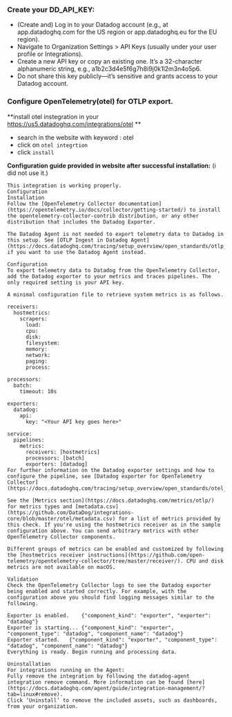 
### Create your DD_API_KEY:

- (Create and) Log in to your Datadog account (e.g., at app.datadoghq.com for the US region or app.datadoghq.eu for the EU region).
- Navigate to Organization Settings > API Keys (usually under your user profile or Integrations).
- Create a new API key or copy an existing one. It’s a 32-character alphanumeric string, e.g., a1b2c3d4e5f6g7h8i9j0k1l2m3n4o5p6.
- Do not share this key publicly—it’s sensitive and grants access to your Datadog account.

### Configure  OpenTelemetry(otel) for OTLP export. 

**install otel instegration in your https://us5.datadoghq.com/integrations/otel **
- search in the website with keyword : otel
- click on `otel integrtion`
- click `install`

**Configuration guide provided in website after successful installation:** (i did not use it.)
```
This integration is working properly.
Configuration
Installation
Follow the [OpenTelemetry Collector documentation](https://opentelemetry.io/docs/collector/getting-started/) to install the opentelemetry-collector-contrib distribution, or any other distribution that includes the Datadog Exporter.

The Datadog Agent is not needed to export telemetry data to Datadog in this setup. See [OTLP Ingest in Datadog Agent](https://docs.datadoghq.com/tracing/setup_overview/open_standards/otlp_ingest_in_the_agent/) if you want to use the Datadog Agent instead.

Configuration
To export telemetry data to Datadog from the OpenTelemetry Collector, add the Datadog exporter to your metrics and traces pipelines. The only required setting is your API key.

A minimal configuration file to retrieve system metrics is as follows.

receivers:
  hostmetrics:
    scrapers:
      load:
      cpu:
      disk:
      filesystem:
      memory:
      network:
      paging:
      process:

processors:
  batch:
    timeout: 10s

exporters:
  datadog:
    api:
      key: "<Your API key goes here>"
      
service:
  pipelines:
    metrics:
      receivers: [hostmetrics]
      processors: [batch]
      exporters: [datadog]
For further information on the Datadog exporter settings and how to configure the pipeline, see [Datadog exporter for OpenTelemetry Collector](https://docs.datadoghq.com/tracing/setup_overview/open_standards/otel_collector_datadog_exporter/).

See the [Metrics section](https://docs.datadoghq.com/metrics/otlp/) for metrics types and [metadata.csv](https://github.com/DataDog/integrations-core/blob/master/otel/metadata.csv) for a list of metrics provided by this check. If you're using the hostmetrics receiver as in the sample configuration above. You can send arbitrary metrics with other OpenTelemetry Collector components.

Different groups of metrics can be enabled and customized by following the [hostmetrics receiver instructions](https://github.com/open-telemetry/opentelemetry-collector/tree/master/receiver/). CPU and disk metrics are not available on macOS.

Validation
Check the OpenTelemetry Collector logs to see the Datadog exporter being enabled and started correctly. For example, with the configuration above you should find logging messages similar to the following.

Exporter is enabled.	{"component_kind": "exporter", "exporter": "datadog"}
Exporter is starting...	{"component_kind": "exporter", "component_type": "datadog", "component_name": "datadog"}
Exporter started.	{"component_kind": "exporter", "component_type": "datadog", "component_name": "datadog"}
Everything is ready. Begin running and processing data.

Uninstallation
For integrations running on the Agent:
Fully remove the integration by following the datadog-agent integration remove command. More information can be found [here](https://docs.datadoghq.com/agent/guide/integration-management/?tab=linux#remove).
Click ‘Uninstall’ to remove the included assets, such as dashboards, from your organization.
```


